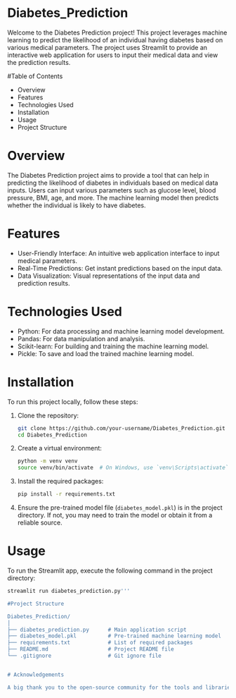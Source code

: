 # Diabetes_Prediction

Welcome to the Diabetes Prediction project! This project leverages machine learning to predict the likelihood of an individual having diabetes based on various medical parameters. The project uses Streamlit to provide an interactive web application for users to input their medical data and view the prediction results.

#Table of Contents
- Overview
- Features
- Technologies Used
- Installation
- Usage
- Project Structure

# Overview

The Diabetes Prediction project aims to provide a tool that can help in predicting the likelihood of diabetes in individuals based on medical data inputs. Users can input various parameters such as glucose level, blood pressure, BMI, age, and more. The machine learning model then predicts whether the individual is likely to have diabetes.

# Features

- User-Friendly Interface: An intuitive web application interface to input medical parameters.
- Real-Time Predictions: Get instant predictions based on the input data.
- Data Visualization: Visual representations of the input data and prediction results.

# Technologies Used

- Python: For data processing and machine learning model development.
- Pandas: For data manipulation and analysis.
- Scikit-learn: For building and training the machine learning model.
- Pickle: To save and load the trained machine learning model.

# Installation

To run this project locally, follow these steps:

1. Clone the repository:
    ```bash
    git clone https://github.com/your-username/Diabetes_Prediction.git
    cd Diabetes_Prediction
    ```

2. Create a virtual environment:
    ```bash
    python -m venv venv
    source venv/bin/activate  # On Windows, use `venv\Scripts\activate`
    ```

3. Install the required packages:
    ```bash
    pip install -r requirements.txt
    ```

4. Ensure the pre-trained model file (`diabetes_model.pkl`) is in the project directory. If not, you may need to train the model or obtain it from a reliable source.

# Usage

To run the Streamlit app, execute the following command in the project directory:

```bash
streamlit run diabetes_prediction.py'''

#Project Structure

Diabetes_Prediction/
│
├── diabetes_prediction.py      # Main application script
├── diabetes_model.pkl          # Pre-trained machine learning model
├── requirements.txt            # List of required packages
├── README.md                   # Project README file
└── .gitignore                  # Git ignore file


# Acknowledgements

A big thank you to the open-source community for the tools and libraries that made this project possible. Special thanks to the medical data providers and machine learning enthusiasts who inspired this project.
